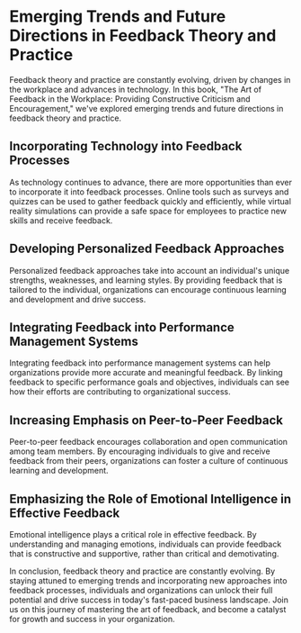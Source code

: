Emerging Trends and Future Directions in Feedback Theory and Practice
============================================================================================================================

Feedback theory and practice are constantly evolving, driven by changes in the workplace and advances in technology. In this book, "The Art of Feedback in the Workplace: Providing Constructive Criticism and Encouragement," we've explored emerging trends and future directions in feedback theory and practice.

Incorporating Technology into Feedback Processes
------------------------------------------------

As technology continues to advance, there are more opportunities than ever to incorporate it into feedback processes. Online tools such as surveys and quizzes can be used to gather feedback quickly and efficiently, while virtual reality simulations can provide a safe space for employees to practice new skills and receive feedback.

Developing Personalized Feedback Approaches
-------------------------------------------

Personalized feedback approaches take into account an individual's unique strengths, weaknesses, and learning styles. By providing feedback that is tailored to the individual, organizations can encourage continuous learning and development and drive success.

Integrating Feedback into Performance Management Systems
--------------------------------------------------------

Integrating feedback into performance management systems can help organizations provide more accurate and meaningful feedback. By linking feedback to specific performance goals and objectives, individuals can see how their efforts are contributing to organizational success.

Increasing Emphasis on Peer-to-Peer Feedback
--------------------------------------------

Peer-to-peer feedback encourages collaboration and open communication among team members. By encouraging individuals to give and receive feedback from their peers, organizations can foster a culture of continuous learning and development.

Emphasizing the Role of Emotional Intelligence in Effective Feedback
--------------------------------------------------------------------

Emotional intelligence plays a critical role in effective feedback. By understanding and managing emotions, individuals can provide feedback that is constructive and supportive, rather than critical and demotivating.

In conclusion, feedback theory and practice are constantly evolving. By staying attuned to emerging trends and incorporating new approaches into feedback processes, individuals and organizations can unlock their full potential and drive success in today's fast-paced business landscape. Join us on this journey of mastering the art of feedback, and become a catalyst for growth and success in your organization.


